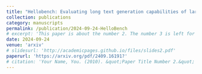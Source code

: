 ```yaml
---
title: "Hellobench: Evaluating long text generation capabilities of large language models"
collection: publications
category: manuscripts
permalink: /publication/2024-09-24-HelloBench
# excerpt: 'This paper is about the number 2. The number 3 is left for future work.'
date: 2024-09-24
venue: 'arxiv'
# slidesurl: 'http://academicpages.github.io/files/slides2.pdf'
paperurl: 'https://arxiv.org/pdf/2409.16191?'
# citation: 'Your Name, You. (2010). &quot;Paper Title Number 2.&quot; <i>Journal 1</i>. 1(2).'
---
```


<!-- The contents above will be part of a list of publications, if the user clicks the link for the publication than the contents of section will be rendered as a full page, allowing you to provide more information about the paper for the reader. When publications are displayed as a single page, the contents of the above "citation" field will automatically be included below this section in a smaller font. -->